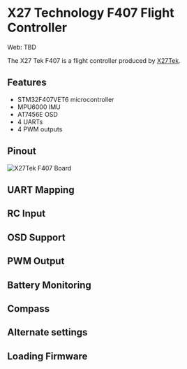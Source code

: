 # X27 Technology F407 Flight Controller

Web: TBD

The X27 Tek F407 is a flight controller produced by [X27Tek](https://).

## Features

 - STM32F407VET6 microcontroller
 - MPU6000 IMU
 - AT7456E OSD
 - 4 UARTs
 - 4 PWM outputs

## Pinout

![X27Tek F407 Board](mamba_f405mk2_pinout.png "Mamba F405 MK2")

## UART Mapping

## RC Input
 
## OSD Support

## PWM Output

## Battery Monitoring

## Compass

## Alternate settings

## Loading Firmware

